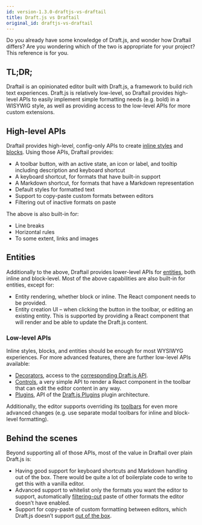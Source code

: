```yaml
---
id: version-1.3.0-draftjs-vs-draftail
title: Draft.js vs Draftail
original_id: draftjs-vs-draftail
---
```


Do you already have some knowledge of Draft.js, and wonder how Draftail differs? Are you wondering which of the two is appropriate for your project? This reference is for you.

## TL;DR;

Draftail is an opinionated editor built with Draft.js, a framework to build rich text experiences. Draft.js is relatively low-level, so Draftail provides high-level APIs to easily implement simple formatting needs (e.g. bold) in a WISYWIG style, as well as providing access to the low-level APIs for more custom extensions.

## High-level APIs

Draftail provides high-level, config-only APIs to create [inline styles](InlineStyles.md) and [blocks](Blocks.md). Using those APIs, Draftail provides:

- A toolbar button, with an active state, an icon or label, and tooltip including description and keyboard shortcut
- A keyboard shortcut, for formats that have built-in support
- A Markdown shortcut, for formats that have a Markdown representation
- Default styles for formatted text
- Support to copy-paste custom formats between editors
- Filtering out of inactive formats on paste

The above is also built-in for:

- Line breaks
- Horizontal rules
- To some extent, links and images

## Entities

Additionally to the above, Draftail provides lower-level APIs for [entities](Entities.md), both inline and block-level. Most of the above capabilities are also built-in for entities, except for:

- Entity rendering, whether block or inline. The React component needs to be provided.
- Entity creation UI – when clicking the button in the toolbar, or editing an existing entity. This is supported by providing a React component that will render and be able to update the Draft.js content.

### Low-level APIs

Inline styles, blocks, and entities should be enough for most WYSIWYG experiences. For more advanced features, there are further low-level APIs available:

- [Decorators](Decorators.md), access to the [corresponding Draft.js API](https://draftjs.org/docs/advanced-topics-decorators).
- [Controls](ArbitraryControls.md), a very simple API to render a React component in the toolbar that can edit the editor content in any way.
- [Plugins](Plugins.md), API of the [Draft.js Plugins](https://github.com/draft-js-plugins/draft-js-plugins) plugin architecture.

Additionally, the editor supports overriding its [toolbars](CustomisingToolbars.md) for even more advanced changes (e.g. use separate modal toolbars for inline and block-level formatting).

## Behind the scenes

Beyond supporting all of those APIs, most of the value in Draftail over plain Draft.js is:

- Having good support for keyboard shortcuts and Markdown handling out of the box. There would be quite a lot of boilerplate code to write to get this with a vanilla editor.
- Advanced support to whitelist only the formats you want the editor to support, automatically [filtering-out](https://github.com/thibaudcolas/draftjs-filters) paste of other formats the editor doesn’t have enabled.
- Support for copy-paste of custom formatting between editors, which Draft.js doesn’t support [out of the box](https://github.com/thibaudcolas/draftjs-conductor).
